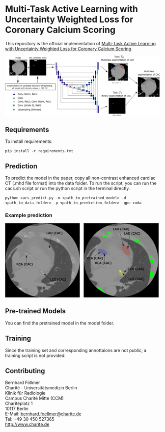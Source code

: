 # Multi-Task Active Learning with Uncertainty Weighted Loss for Coronary Calcium Scoring

This repository is the official implementation of [Multi-Task Active Learning with Uncertainty Weighted Loss for Coronary Calcium Scoring](https://arxiv.org/abs/2030.12345). 



![Multi-task Network structure](images/multi_task_network.png)

## Requirements

To install requirements:

```setup
pip install -r requirements.txt
```

## Prediction

To predict the model in the paper, copy  all non-contrast enhanced cardiac CT (.mhd file format) into the data folder. To run the script, you can run the cacs.sh script or run the python script in the terminal directly.

```
python cacs_predict.py -m <path_to_pretrained_model> -d <path_to_data_folder> -p <path_to_prediction_folder> -gpu cuda
```
### Example prediction
<img src="images/prediction_github.png" alt="drawing" width="500"/>

## Pre-trained Models

You can find the pretrained model in the model folder.

## Training

Since the training set and corresponding annottaions are not public, a training script is not provided. 

## Contributing

Bernhard Föllmer  
Charité - Universitätsmedizin Berlin  
Klinik für Radiologie  
Campus Charité Mitte (CCM)  
Charitéplatz 1  
10117 Berlin  
E-Mail: bernhard.foellmer@charite.de  
Tel: +49 30 450 527365  
http://www.charite.de  

